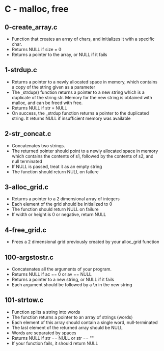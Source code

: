 # C - malloc, free

## 0-create_array.c
- Function that creates an array of chars, and initializes it with a specific char.
- Returns NULL if size = 0
- Returns a pointer to the array, or NULL if it fails

## 1-strdup.c
- Returns a pointer to a newly allocated space in memory, which contains a copy of the string given as a parameter
- The _strdup() function returns a pointer to a new string which is a duplicate of the string str. Memory for the new string is obtained with malloc, and can be freed with free.
- Returns NULL if str = NULL
- On success, the _strdup function returns a pointer to the duplicated string. It returns NULL if insufficient memory was available

## 2-str_concat.c
- Concatenates two strings.
- The returned pointer should point to a newly allocated space in memory which contains the contents of s1, followed by the contents of s2, and null terminated
- If NULL is passed, treat it as an empty string
- The function should return NULL on failure

## 3-alloc_grid.c
- Returns a pointer to a 2 dimensional array of integers
- Each element of the grid should be initialized to 0
- The function should return NULL on failure
- If width or height is 0 or negative, return NULL

## 4-free_grid.c
- Frees a 2 dimensional grid previously created by your alloc_grid function

## 100-argstostr.c
- Concatenates all the arguments of your program.
- Returns NULL if ac == 0 or av == NULL
- Returns a pointer to a new string, or NULL if it fails
- Each argument should be followed by a \n in the new string

## 101-strtow.c
- Function splits a string into words
- The function returns a pointer to an array of strings (words)
- Each element of this array should contain a single word, null-terminated
- The last element of the returned array should be NULL
- Words are separated by spaces
- Returns NULL if str == NULL or str == ""
- If your function fails, it should return NULL
